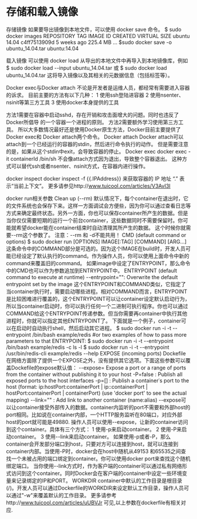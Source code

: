 # 存储和载入镜像

存储镜像
如果要导出镜像到本地文件，可以使用 docker save 命令。
$ sudo docker images
REPOSITORY          TAG                 IMAGE ID            CREATED             VIRTUAL SIZE
ubuntu              14.04               c4ff7513909d        5 weeks ago         225.4 MB
...
$sudo docker save -o ubuntu\_14.04.tar ubuntu:14.04

载入镜像
可以使用 docker load 从导出的本地文件中再导入到本地镜像库，例如
$ sudo docker load --input ubuntu\_14.04.tar
或
$ sudo docker load ubuntu\_14.04.tar
这将导入镜像以及其相关的元数据信息（包括标签等）。

Docker exec与Docker attach
不论是开发者是运维人员，都经常有需要进入容器的诉求。
目前主要的方法有以下几种：
1 使用ssh登陆进容器
2 使用nsenter、nsinit等第三方工具
3 使用docker本身提供的工具

方法1需要在容器中启动sshd，存在开销和攻击面增大的问题。同时也违反了Docker所倡导
的一个容器一个进程的原则。
方法2需要额外学习使用第三方工具。
所以大多数情况最好还是使用Docker原生方法，Docker目前主要提供了Docker exec和
Docker attach两个命令。
Docker attach
Docker attach可以attach到一个已经运行的容器的stdin，然后进行命令执行的动作。
但是需要注意的是，如果从这个stdin中exit，会导致容器的停止。
Docker exec
docker exec -it containerId /bin/sh
不会像attach方式因为退出，导致整个容器退出。
这种方式可以替代ssh或者nsenter、nsinit方式，在容器内进行操作。

docker inspect
docker inspect -f {{.IPAddress}} 来获取容器的 IP 地址 “.” 表示“当前上下文”。
更多请参见http://www.tuicool.com/articles/V3AvI3I

docker run相关参数
Clean up \(--rm\)
默认情况下，每个container在退出时，它的文件系统也会保存下来。这样一方面调试会方便些，因为你可以通过查看日志等方式来确定最终状态。另外一方面，你也可以保存container所产生的数据。但是当你仅仅需要短期的运行一个前台container，这些数据同时不需要保留时。你可能就希望docker能在container结束时自动清理其所产生的数据。
这个时候你就需要--rm这个参数了。 注意：--rm 和 -d不能共用！ 
CMD \(default command or options\)
$ sudo docker run \[OPTIONS\] IMAGE\[:TAG\] \[COMMAND\] \[ARG...\]
这条命令中的COMMAND部分是可选的。因为这个IMAGE在build时，开发人员可能已经设定了默认执行的command。作为操作人员，你可以使用上面命令中新的command来覆盖旧的command。
如果image中设定了ENTRYPOINT，那么命令中的CMD也可以作为参数追加到ENTRYPOINT中。
ENTRYPOINT \(default command to execute at runtime\)
--entrypoint="": Overwrite the default entrypoint set by the image
这个ENTRYPOINT和COMMAND类似，它指定了当container执行时，需要启动哪些进程。相对COMMAND而言，ENTRYPOINT是比较困难进行覆盖的，这个ENTRYPOINT可以让container设定默认启动行为，所以当container启动时，你可以执行任何一个二进制可执行程序。你也可以通过COMMAND给这个ENTRYPOINT传递参数。但当你需要再container中执行其他进程时，你就可以指定其他ENTRYPOINT了。
下面就是一个例子，container可以在启动时自动执行shell，然后启动其它进程。
$ sudo docker run -i -t --entrypoint /bin/bash example/redis
\#or two examples of how to pass more parameters to that ENTRYPOINT:
$ sudo docker run -i -t --entrypoint /bin/bash example/redis -c ls -l
$ sudo docker run -i -t --entrypoint /usr/bin/redis-cli example/redis --help
EXPOSE \(incoming ports\)
Dockefile在网络方面除了提供一个EXPOSE之外，没有提供其它选项。下面这些参数可以覆盖Dockefile的expose默认值：
--expose=  Expose a port or a range of ports from the container
without publishing it to your host
-P=false   : Publish all exposed ports to the host interfaces
-p=\[\]      : Publish a container᾿s port to the host \(format:
ip:hostPort:containerPort \| ip::containerPort \|
hostPort:containerPort \| containerPort\)
\(use 'docker port' to see the actual mapping\)
--link=""  : Add link to another container \(name:alias\)
--expose可以让container接受外部传入的数据。container内监听的port不需要和外部host的port相同。比如说在container内部，一个HTTP服务监听在80端口，对应外部host的port就可能是49880.
操作人员可以使用--expose，让新的container访问到这个container。具体有三个方式：
1 使用-p来启动container。
2 使用-P来启动container。
3 使用--link来启动container。
如果使用-p或者-P，那么container会开发部分端口到host，只要对方可以连接到host，就可以连接到container内部。当使用-P时，docker会在host中随机从49153 和65535之间查找一个未被占用的端口绑定到container。你可以使用docker port来查找这个随机绑定端口。
当你使用--link方式时，作为客户端的container可以通过私有网络形式访问到这个container。同时Docker会在客户端的container中设定一些环境变量来记录绑定的IP和PORT。
WORKDIR
container中默认的工作目录是根目录\(/\)。开发人员可以通过Dockerfile的WORKDIR来设定默认工作目录，操作人员可以通过"-w"来覆盖默认的工作目录。
更多请参考http://www.tuicool.com/articles/uUBVJr
可见,以上参数在dockerfile有相关对应.